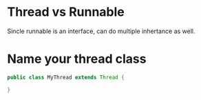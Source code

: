 # Thread vs Runnable
Sincle runnable is an interface, can do multiple inhertance as well.

# Name your thread class
```java
public class MyThread extends Thread {

}
```
